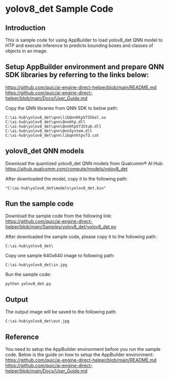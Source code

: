 # yolov8_det Sample Code

## Introduction
This is sample code for using AppBuilder to load yolov8_det QNN model to HTP and execute inference to predicts bounding boxes and classes of objects in an image.

## Setup AppBuilder environment and prepare QNN SDK libraries by referring to the links below: 
https://github.com/quic/ai-engine-direct-helper/blob/main/README.md
https://github.com/quic/ai-engine-direct-helper/blob/main/Docs/User_Guide.md

Copy the QNN libraries from QNN SDK to below path:
```
C:\ai-hub\yolov8_det\qnn\libQnnHtpV73Skel.so
C:\ai-hub\yolov8_det\qnn\QnnHtp.dll
C:\ai-hub\yolov8_det\qnn\QnnHtpV73Stub.dll
C:\ai-hub\yolov8_det\qnn\QnnSystem.dll
C:\ai-hub\yolov8_det\qnn\libqnnhtpv73.cat
```

## yolov8_det QNN models
Download the quantized yolov8_det QNN models from Qualcomm® AI Hub:
https://aihub.qualcomm.com/compute/models/yolov8_det

After downloaded the model, copy it to the following path:
```
"C:\ai-hub\yolov8_det\models\yolov8_det.bin"
```

## Run the sample code
Download the sample code from the following link:
https://github.com/quic/ai-engine-direct-helper/blob/main/Samples/yolov8_det/yolov8_det.py

After downloaded the sample code, please copy it to the following path:
```
C:\ai-hub\yolov8_det\
```

Copy one sample 640x640 image to following path:
```
C:\ai-hub\yolov8_det\in.jpg
```

Run the sample code:
```
python yolov8_det.py
```

## Output
The output image will be saved to the following path:
```
C:\ai-hub\yolov8_det\out.jpg
```

## Reference
You need to setup the AppBuilder environment before you run the sample code. Below is the guide on how to setup the AppBuilder environment:
https://github.com/quic/ai-engine-direct-helper/blob/main/README.md
https://github.com/quic/ai-engine-direct-helper/blob/main/Docs/User_Guide.md


